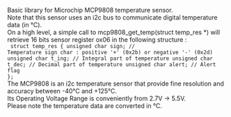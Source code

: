 Basic library for Microchip MCP9808 temperature sensor.<br>
Note that this sensor uses an i2c bus to communicate digital temperature data (in °C).<br>
On a high level, a simple call to mcp9808_get_temp(struct temp_res *) will retrieve 16 bits sensor register ox06 in the following structure :<br>
<code>
struct temp_res {
    unsigned char sign;    // Temperature sign char : positive '+' (0x2b) or negative '-' (0x2d)
    unsigned char t_ing;  // Integral part of temperature
    unsigned char t_dec;  // Decimal part of temperature
    unsigned char alert;  // Alert flag
};
</code>
<br>
The MCP9808 is an i2c temperature sensor that provide fine resolution and accuracy between -40°C and +125°C.<br>
Its Operating Voltage Range is conveniently from 2.7V -> 5.5V.<br>
Please note the temperature data are converted in °C. 
